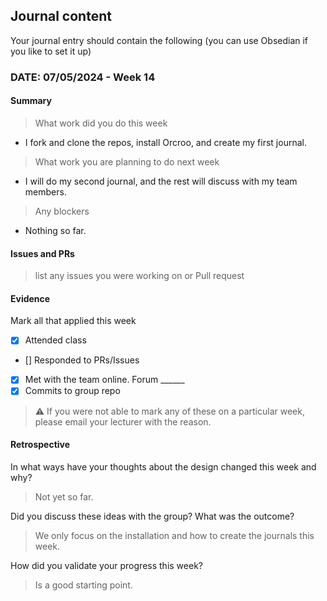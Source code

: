 [//]: # (# Notice)

[//]: # (This folder is for usage by project teams it will not be published in the main repository.)

[//]: # ()
[//]: # (## Instructions to team members)

[//]: # (As a member of the team you must upload a weekly journal with your work into this folder in the following format:)

[//]: # ()
[//]: # (```bash)

[//]: # (journal_<pfx>.md)

[//]: # (```)

[//]: # (Where `<pfx>` is your 2-3 character prefix.)

## Journal content
Your journal entry should contain the following (you can use Obsedian if you like to set it up)

### DATE: 07/05/2024 - Week 14
#### Summary
> What work did you do this week
* I fork and clone the repos, install Orcroo, and create my first journal.

> What work you are planning to do next week
* I will do my second journal, and the rest will discuss with my team members.

> Any blockers
* Nothing so far.

#### Issues and PRs
> list any issues you were working on or Pull request

#### Evidence
Mark all that applied this week
- [X] Attended class
- [] Responded to PRs/Issues
- [X] Met with the team online. Forum ______
- [X] Commits to group repo

> :warning: If you were not able to mark any of these on a particular week, please email your lecturer with the reason.

#### Retrospective

In what ways have your thoughts about the design changed this week and why?
> Not yet so far.

Did you discuss these ideas with the group? What was the outcome?
> We only focus on the installation and how to create the journals this week.

How did you validate your progress this week?
> Is a good starting point.



